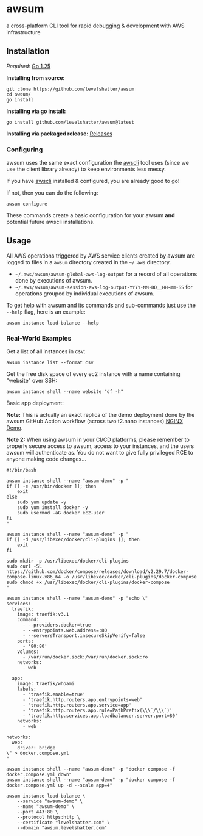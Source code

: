 # awsum

a cross-platform CLI tool for rapid debugging & development with AWS infrastructure

## Installation
*Required:* [Go 1.25](https://go.dev/dl)

**Installing from source:**
```shell
git clone https://github.com/levelshatter/awsum
cd awsum/
go install 
```

**Installing via go install:**

```shell
go install github.com/levelshatter/awsum@latest
```

**Installing via packaged release:**
[Releases](https://github.com/levelshatter/awsum/releases)

### Configuring

awsum uses the same exact configuration the [awscli](https://aws.amazon.com/cli/) tool uses (since we use the client library already) to keep environments less messy.

If you have [awscli](https://aws.amazon.com/cli/) installed & configured, you are already good to go!

If not, then you can do the following:

```shell
awsum configure
```

These commands create a basic configuration for your awsum **and** potential future awscli installations.

## Usage

All AWS operations triggered by AWS service clients created by awsum are logged to files in a `awsum` directory created in the `~/.aws` directory.

* `~/.aws/awsum/awsum-global-aws-log-output` for a record of all operations done by executions of awsum.
* `~/.aws/awsum/awsum-session-aws-log-output-YYYY-MM-DD__HH-mm-SS` for operations grouped by individual executions of awsum.

To get help with awsum and its commands and sub-commands just use the `--help` flag, here is an example:
```shell
awsum instance load-balance --help
```

### Real-World Examples

Get a list of all instances in csv:
```shell
awsum instance list --format csv
```

Get the free disk space of every ec2 instance with a name containing "website" over SSH:
```shell
awsum instance shell --name website "df -h"
```

Basic app deployment:

**Note:** This is actually an exact replica of the demo deployment done by the awsum GitHub Action workflow (across two t2.nano instances) [NGINX Demo](https://awsum.levelshatter.com/).

**Note 2:** When using awsum in your CI/CD platforms, please remember to properly secure access to awsum, access to your instances, and the users awsum will authenticate as. You do not want to give fully privileged RCE to anyone making code changes...

```shell
#!/bin/bash

awsum instance shell --name "awsum-demo" -p "
if [[ -e /usr/bin/docker ]]; then
	exit	
else
	sudo yum update -y
	sudo yum install docker -y
	sudo usermod -aG docker ec2-user
fi
"

awsum instance shell --name "awsum-demo" -p "
if [[ -d /usr/libexec/docker/cli-plugins ]]; then
	exit
fi

sudo mkdir -p /usr/libexec/docker/cli-plugins
sudo curl -SL https://github.com/docker/compose/releases/download/v2.29.7/docker-compose-linux-x86_64 -o /usr/libexec/docker/cli-plugins/docker-compose
sudo chmod +x /usr/libexec/docker/cli-plugins/docker-compose
"

awsum instance shell --name "awsum-demo" -p "echo \"
services:
  traefik:
    image: traefik:v3.1
    command:
      - --providers.docker=true
      - --entrypoints.web.address=:80
      - --serversTransport.insecureSkipVerify=false
    ports:
      - '80:80'
    volumes:
      - /var/run/docker.sock:/var/run/docker.sock:ro
    networks:
      - web

  app:
    image: traefik/whoami
    labels:
      - 'traefik.enable=true'
      - 'traefik.http.routers.app.entrypoints=web'
      - 'traefik.http.routers.app.service=app'
      - 'traefik.http.routers.app.rule=PathPrefix(\\\`/\\\`)'
      - 'traefik.http.services.app.loadbalancer.server.port=80'
    networks:
      - web

networks:
  web:
    driver: bridge
\" > docker.compose.yml
"

awsum instance shell --name "awsum-demo" -p "docker compose -f docker.compose.yml down"
awsum instance shell --name "awsum-demo" -p "docker compose -f docker.compose.yml up -d --scale app=4"

awsum instance load-balance \
    --service "awsum-demo" \
    --name "awsum-demo" \
    --port 443:80 \
    --protocol https:http \
    --certificate "levelshatter.com" \
    --domain "awsum.levelshatter.com"
```
